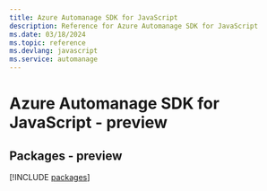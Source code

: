 ```yaml
---
title: Azure Automanage SDK for JavaScript
description: Reference for Azure Automanage SDK for JavaScript
ms.date: 03/18/2024
ms.topic: reference
ms.devlang: javascript
ms.service: automanage
---
```

# Azure Automanage SDK for JavaScript - preview
## Packages - preview
[!INCLUDE [packages](automanage-index.md)]